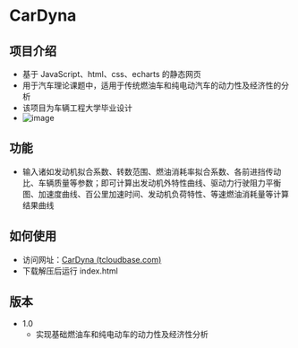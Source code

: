 # CarDyna
## 项目介绍

* 基于 JavaScript、html、css、echarts 的静态网页
* 用于汽车理论课题中，适用于传统燃油车和纯电动汽车的动力性及经济性的分析
* 该项目为车辆工程大学毕业设计
* ![image](https://user-images.githubusercontent.com/87303763/179352748-54ef2332-db9f-4b03-a011-05df96857fd5.png)


## 功能

* 输入诸如发动机拟合系数、转数范围、燃油消耗率拟合系数、各前进挡传动比、车辆质量等参数；即可计算出发动机外特性曲线、驱动力行驶阻力平衡图、加速度曲线、百公里加速时间、发动机负荷特性、等速燃油消耗量等计算结果曲线

## 如何使用

* 访问网址：[CarDyna (tcloudbase.com)](https://cardyna-3g1nkth8ac241525-1308523627.ap-shanghai.app.tcloudbase.com/)
* 下载解压后运行 index.html

## 版本

* 1.0
  * 实现基础燃油车和纯电动车的动力性及经济性分析

